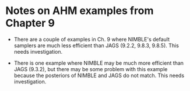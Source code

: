 # Notes on AHM examples from Chapter 9

- There are a couple of examples in Ch. 9 where NIMBLE's default samplers are much less efficient than JAGS (9.2.2, 9.8.3, 9.8.5).  This needs investigation.

- There is one example where NIMBLE may be much more efficient than JAGS (9.3.2), but there may be some problem with this example because the posteriors of NIMBLE and JAGS do not match.  This needs investigation.
